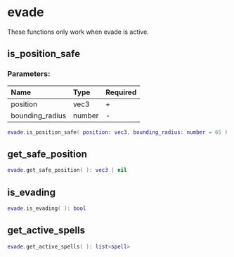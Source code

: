 # evade

These functions only work when evade is active.

## is\_position\_safe

### Parameters:

| Name | Type | Required |
| :--- | :--- | :--- |
| position | vec3 | + |
| bounding\_radius | number | - |

```lua
evade.is_position_safe( position: vec3, bounding_radius: number = 65 ): bool
```

## get\_safe\_position

```lua
evade.get_safe_position( ): vec3 | nil
```

## is\_evading

```lua
evade.is_evading( ): bool
```

## get\_active\_spells

```lua
evade.get_active_spells( ): list<spell>
```

